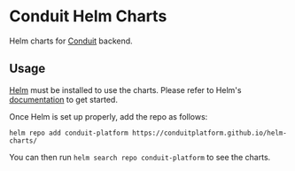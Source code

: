 # Conduit Helm Charts

Helm charts for [Conduit](https://getconduit.dev/) backend.

## Usage

[Helm](https://helm.sh) must be installed to use the charts.
Please refer to Helm's [documentation](https://helm.sh/docs/) to get started.

Once Helm is set up properly, add the repo as follows:

```console
helm repo add conduit-platform https://conduitplatform.github.io/helm-charts/
```

You can then run `helm search repo conduit-platform` to see the charts.
